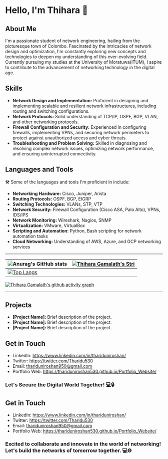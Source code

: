 # Hello, I'm Thihara 👋

## About Me
I'm a passionate student of network engineering, hailing from the picturesque town of Colombo. Fascinated by the intricacies of network design and optimization, I'm constantly exploring new concepts and technologies to deepen my understanding of this ever-evolving field. Currently pursuing my studies at the University of Moratuwa(ITUM), I aspire to contribute to the advancement of networking technology in the digital age.

## Skills

- **Network Design and Implementation:** Proficient in designing and implementing scalable and resilient network infrastructures, including routing and switching configurations.
- **Network Protocols:** Solid understanding of TCP/IP, OSPF, BGP, VLAN, and other networking protocols.
- **Firewall Configuration and Security:** Experienced in configuring firewalls, implementing VPNs, and securing network perimeters to protect against unauthorized access and cyber threats.
- **Troubleshooting and Problem Solving:** Skilled in diagnosing and resolving complex network issues, optimizing network performance, and ensuring uninterrupted connectivity.



## Languages and Tools
🛠️ Some of the languages and tools I'm proficient in include:
- **Networking Hardware:** Cisco, Juniper, Arista
- **Routing Protocols:** OSPF, BGP, EIGRP
- **Switching Technologies:** VLANs, STP, VTP
- **Network Security:** Firewall Configuration (Cisco ASA, Palo Alto), VPNs, IDS/IPS
- **Network Monitoring:** Wireshark, Nagios, SNMP
- **Virtualization:** VMware, VirtualBox
- **Scripting and Automation:** Python, Bash scripting for network automation tasks
- **Cloud Networking:** Understanding of AWS, Azure, and GCP networking services



---
| ![Anurag's GitHub stats](https://github-readme-stats.vercel.app/api?username=ThiharaGamalath&show_icons=true&theme=radical) | [![Thihara Gamalath's Stri](https://streak-stats.demolab.com?user=ThiharaGamalath&theme=dark&border_radius=7&mode=weekly)](https://git.io/streak-stats) |
| ------------------------------------------------------------ | ------------------------------------------------------------ |
| [![Top Langs](https://github-readme-stats.vercel.app/api/top-langs/?username=ThiharaGamalath&layout=compact&&show_icons=true&theme=radical)](https://github.com/anuraghazra/github-readme-stats) |                                                             


[![Thihara Gamalath's github activity graph](https://github-readme-activity-graph.vercel.app/graph?username=ThiharaGamalath&bg_color=ffffff&color=ff047d&line=9e4c98&point=403d3d&area=true&hide_border=true)](https://github.com/ashutosh00710/github-readme-activity-graph)

---
## Projects

- **[Project Name]:** Brief description of the project.
- **[Project Name]:** Brief description of the project.
- **[Project Name]:** Brief description of the project.
## Get in Touch

- LinkedIn: https://www.linkedin.com/in/thariduniroshan/
- Twitter: https://twitter.com/Tharidu530
- Email: thariduniroshan950@gmail.com
- Portfolio Web: https://thariduniroshan530.github.io/Portfolio_Website/

### Let's Secure the Digital World Together! 💻🔒
## Get in Touch

- LinkedIn: https://www.linkedin.com/in/thariduniroshan/
- Twitter: https://twitter.com/Tharidu530
- Email: thariduniroshan950@gmail.com
- Portfolio Web: https://thariduniroshan530.github.io/Portfolio_Website/

### Excited to collaborate and innovate in the world of networking! Let's build the networks of tomorrow together. 💻🌐
